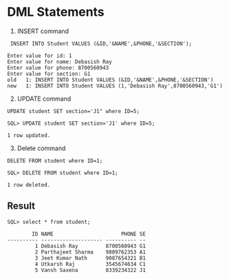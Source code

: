 # DML Statements

1. INSERT command
```mysql
 INSERT INTO Student VALUES (&ID,'&NAME',&PHONE,'&SECTION');
```

```text
Enter value for id: 1
Enter value for name: Debasish Ray
Enter value for phone: 8700560943
Enter value for section: G1
old   1: INSERT INTO Student VALUES (&ID,'&NAME',&PHONE,'&SECTION')
new   1: INSERT INTO Student VALUES (1,'Debasish Ray',8700560943,'G1')
```

2. UPDATE command
```mysql
UPDATE student SET section='J1" where ID=5;
```

```text
SQL> UPDATE student SET section='J1' where ID=5;

1 row updated.
```

3. Delete command
```mysql
DELETE FROM student where ID=1;
```

```text
SQL> DELETE FROM student where ID=1;

1 row deleted.
```


## Result

```text
SQL> select * from student;

        ID NAME                      PHONE SE
---------- -------------------- ---------- --
         1 Debasish Ray         8700560943 G1
         2 Parthajeet Sharma    9809762353 A1
         3 Jeet Kumar Nath      9087654321 B1
         4 Utkarsh Raj          3545674634 C1
         5 Vansh Saxena         8339234322 J1
```
